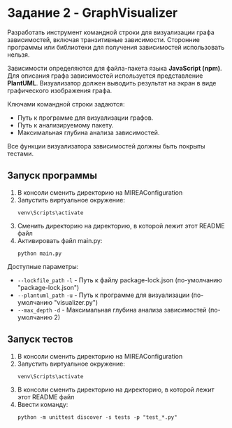 # Задание 2 - GraphVisualizer
Разработать инструмент командной строки для визуализации графа зависимостей, включая транзитивные зависимости. 
Сторонние программы или библиотеки для получения зависимостей использовать нельзя.

Зависимости определяются для файла-пакета языка **JavaScript (npm)**. 
Для описания графа зависимостей используется представление **PlantUML**. 
Визуализатор должен выводить результат на экран в виде графического изображения графа.

Ключами командной строки задаются:
* Путь к программе для визуализации графов.
* Путь к анализируемому пакету.
* Максимальная глубина анализа зависимостей.

Все функции визуализатора зависимостей должны быть покрыты тестами.

## Запуск программы
1. В консоли сменить директорию на MIREAConfiguration
2. Запустить виртуальное окружение:
    ```commandline
    venv\Scripts\activate
    ```
3. Сменить директорию на директорию, в которой лежит этот README файл
4. Активировать файл main.py:
    ```commandline
    python main.py
    ```
   
Доступные параметры:
   * `--lockfile_path` `-l` - Путь к файлу package-lock.json (по-умолчанию "package-lock.json")
   * `--plantuml_path` `-u` - Путь к программе для визуализации (по-умолчанию "visualizer.py")
   * `--max_depth` `-d` - Максимальная глубина анализа зависимостей (по-умолчанию 2)


## Запуск тестов
1. В консоли сменить директорию на MIREAConfiguration
2. Запустить виртуальное окружение:
    ```commandline
    venv\Scripts\activate
    ```
3. В консоли сменить директорию на директорию, в которой лежит этот README файл
4. Ввести команду:
    ```commandline
    python -m unittest discover -s tests -p "test_*.py"
    ```